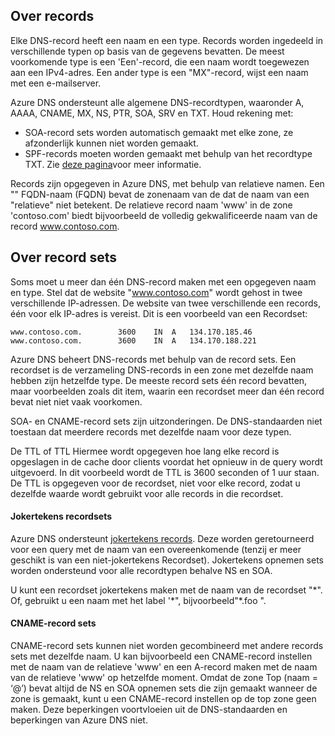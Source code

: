 ## <a name="about-records"></a>Over records

Elke DNS-record heeft een naam en een type. Records worden ingedeeld in verschillende typen op basis van de gegevens bevatten. De meest voorkomende type is een 'Een'-record, die een naam wordt toegewezen aan een IPv4-adres. Een ander type is een "MX"-record, wijst een naam met een e-mailserver.

Azure DNS ondersteunt alle algemene DNS-recordtypen, waaronder A, AAAA, CNAME, MX, NS, PTR, SOA, SRV en TXT. Houd rekening met:
- SOA-record sets worden automatisch gemaakt met elke zone, ze afzonderlijk kunnen niet worden gemaakt.
- SPF-records moeten worden gemaakt met behulp van het recordtype TXT. Zie [deze pagina](http://tools.ietf.org/html/rfc7208#section-3.1)voor meer informatie.

Records zijn opgegeven in Azure DNS, met behulp van relatieve namen. Een "" FQDN-naam (FQDN) bevat de zonenaam van de dat de naam van een "relatieve" niet betekent. De relatieve record naam 'www' in de zone 'contoso.com' biedt bijvoorbeeld de volledig gekwalificeerde naam van de record www.contoso.com.

## <a name="about-record-sets"></a>Over record sets

Soms moet u meer dan één DNS-record maken met een opgegeven naam en type. Stel dat de website "www.contoso.com" wordt gehost in twee verschillende IP-adressen. De website van twee verschillende een records, één voor elk IP-adres is vereist. Dit is een voorbeeld van een Recordset:

    www.contoso.com.        3600    IN  A   134.170.185.46
    www.contoso.com.        3600    IN  A   134.170.188.221

Azure DNS beheert DNS-records met behulp van de record sets. Een recordset is de verzameling DNS-records in een zone met dezelfde naam hebben zijn hetzelfde type. De meeste record sets één record bevatten, maar voorbeelden zoals dit item, waarin een recordset meer dan één record bevat niet niet vaak voorkomen.

SOA- en CNAME-record sets zijn uitzonderingen. De DNS-standaarden niet toestaan dat meerdere records met dezelfde naam voor deze typen.

De TTL of TTL Hiermee wordt opgegeven hoe lang elke record is opgeslagen in de cache door clients voordat het opnieuw in de query wordt uitgevoerd. In dit voorbeeld wordt de TTL is 3600 seconden of 1 uur staan. De TTL is opgegeven voor de recordset, niet voor elke record, zodat u dezelfde waarde wordt gebruikt voor alle records in die recordset.

#### <a name="wildcard-record-sets"></a>Jokertekens recordsets

Azure DNS ondersteunt [jokertekens records](https://en.wikipedia.org/wiki/Wildcard_DNS_record). Deze worden geretourneerd voor een query met de naam van een overeenkomende (tenzij er meer geschikt is van een niet-jokertekens Recordset). Jokertekens opnemen sets worden ondersteund voor alle recordtypen behalve NS en SOA.  

U kunt een recordset jokertekens maken met de naam van de recordset "\*". Of, gebruikt u een naam met het label '\*", bijvoorbeeld"\*.foo ".

#### <a name="cname-record-sets"></a>CNAME-record sets

CNAME-record sets kunnen niet worden gecombineerd met andere records sets met dezelfde naam. U kan bijvoorbeeld een CNAME-record instellen met de naam van de relatieve 'www' en een A-record maken met de naam van de relatieve 'www' op hetzelfde moment. Omdat de zone Top (naam = ‘@’) bevat altijd de NS en SOA opnemen sets die zijn gemaakt wanneer de zone is gemaakt, kunt u een CNAME-record instellen op de top zone geen maken. Deze beperkingen voortvloeien uit de DNS-standaarden en beperkingen van Azure DNS niet.
